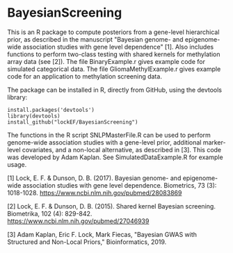 # BayesianScreening

This is an R package to compute posteriors from a gene-level hierarchical prior, as described in the manuscript "Bayesian genome- and epigenome-wide association studies with gene level dependence" [1].  Also includes functions to perform two-class testing with shared kernels for methylation array data (see [2]).  The file BinaryExample.r gives example code for simulated categorical data. The file GliomaMethylExample.r gives example code for an application to methylation screening data. 

The package can be installed in R, directly from GitHub, using the devtools library:
```
install.packages('devtools')
library(devtools)
install_github("lockEF/BayesianScreening")
```

The functions in the R script SNLPMasterFile.R can be used to perform genome-wide association studies with a gene-level prior, additional marker-level covariates, and a non-local alternative, as described in [3].  This code was developed by Adam Kaplan.  See SimulatedDataExample.R for example usage.  

[1] Lock, E. F. & Dunson, D. B. (2017). Bayesian genome- and epigenome-wide association studies with gene level dependence. Biometrics, 73 (3): 1018-1028. https://www.ncbi.nlm.nih.gov/pubmed/28083869

[2] Lock, E. F. & Dunson, D. B. (2015). Shared kernel Bayesian screening. Biometrika, 102 (4): 829-842.  https://www.ncbi.nlm.nih.gov/pubmed/27046939

[3] Adam Kaplan, Eric F. Lock, Mark Fiecas, "Bayesian GWAS with Structured and Non-Local Priors," Bioinformatics, 2019. 
